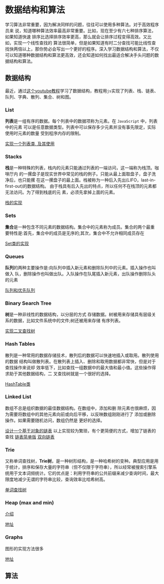 # 数据结构和算法
学习算法非常重要，因为解决同样的问题，往往可以使用多种算法。对于高效程序员来 说，知道哪种算法效率最高非常重要。比如，现在至少有六七种排序算法，如果知道快速 排序比选择排序效率更高，那么就会让排序过程变得高效。又比如，实现一个线性查找的 算法很简单，但是如果知道有时二分查找可能比线性查找快两倍以上，那你势必会写出一个更好的程序。深入学习数据结构和算法，不仅可以知道哪种数据结构和算法更高效，还会知道如何找出最适合解决手头问题的数据结构和算法。

## 数据结构

最近，通过[这个youtube教程](https://www.youtube.com/watch?v=t2CEgPsws3U&t=5249s)学习了数据结构，教程用`js`实现了列表、栈、链表、队列、字典、散列、集合、树和图。

### List
**列表**是一组有序的数据。每个列表中的数据项称为元素。在 `JavaScript` 中，列表中的元素 可以是任意数据类型。列表中可以保存多少元素并没有事先限定，实际使用时元素的数量 受到程序内存的限制。

[实现一个列表类, 及其使用](https://codepen.io/webkws/pen/XvxoWw?editors=0012)

### Stacks
**栈**是一种特殊的列表，栈内的元素只能通过列表的一端访问，这一端称为栈顶。咖啡厅内 的一摞盘子是现实世界中常见的栈的例子。只能从最上面取盘子，盘子洗净后，也只能摞 在这一摞盘子的最上面。栈被称为一种后入先出(LIFO，last-in-first-out)的数据结构。
由于栈具有后入先出的特点，所以任何不在栈顶的元素都无法访问。为了得到栈底的元 素，必须先拿掉上面的元素。

[栈的实现](https://codepen.io/beaucarnes/pen/yMBGbR?editors=0012)

### Sets
**集合**是一种包含不同元素的数据结构。集合中的元素称为成员。集合的两个最重 要特性是:首先，集合中的成员是无序的;其次，集合中不允许相同成员存在

[Set类的实现](https://codepen.io/beaucarnes/pen/dvGeeq?editors=0012)

### Queues
**队列**的两种主要操作是:向队列中插入新元素和删除队列中的元素。插入操作也叫做入 队，删除操作也叫做出队。入队操作在队尾插入新元素，出队操作删除队头的元素

[队列和优先队列](https://codepen.io/beaucarnes/pen/QpaQRG?editors=0012)


### Binary Search Tree

**树**是一种非线性的数据结构，以分层的方式 存储数据。树被用来存储具有层级关系的数据，比如文件系统中的文件;树还被用来存储 有序列表。

[实现二叉查找树](https://codepen.io/beaucarnes/pen/ryKvEQ?editors=0011)

### Hash Tables 
散列是一种常用的数据存储技术，散列后的数据可以快速地插入或取用。散列使用的数据 结构叫做散列表。在散列表上插入、删除和取用数据都非常快，但是对于查找操作来说却 效率低下，比如查找一组数据中的最大值和最小值。这些操作得求助于其他数据结构，二 叉查找树就是一个很好的选择。

[HashTable类](https://codepen.io/beaucarnes/pen/VbYGMb?editors=0012)


### Linked List
数组不总是组织数据的最佳数据结构。在数组中，添加和删 除元素也很麻烦，因为需要将数组中的其他元素向前或向后平移，以反映数组刚刚进行了 添加或删除操作。如果需要随机访问，数组仍然是 更好的选择。

[设计一个基于对象的链表](https://codepen.io/beaucarnes/pen/ybOvBq?editors=0011)
以上实现较为繁琐，有个更简便的方式，增加了链表的查找
[链表简单版](https://codepen.io/webkws/pen/wVQZGq)
[双向链表](https://codepen.io/webkws/pen/wVQLaB?editors=1111)


### Trie
又称单词查找树，**Trie树**，是一种树形结构，是一种哈希树的变种。典型应用是用于统计，排序和保存大量的字符串（但不仅限于字符串），所以经常被搜索引擎系统用于文本词频统计。它的优点是：利用字符串的公共前缀来减少查询时间，最大限度地减少无谓的字符串比较，查询效率比哈希树高。

[单词查找树](https://codepen.io/beaucarnes/pen/mmBNBd?editors=0011)


### Heap (max and min) 
[介绍](https://www.jianshu.com/p/6b526aa481b1)

[地址](https://codepen.io/beaucarnes/pen/JNvENQ?editors=0010)


### Graphs
图形的实现方法很多

[地址](https://codepen.io/beaucarnes/pen/XgrXvw?editors=0012)


## 算法